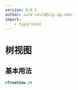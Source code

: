 ```yaml
---
version: 0.0.1
author: xuld <xuld@vip.qq.com>
import:
    - typo/reset
---
```

# 树视图

## 基本用法

```htm
<TreeView />
```
